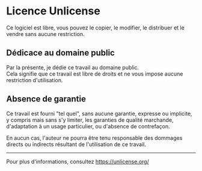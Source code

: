 # Licence Unlicense

Ce logiciel est libre, vous pouvez le copier, le modifier, le distribuer et le vendre sans aucune restriction.

## Dédicace au domaine public

Par la présente, je dédie ce travail au domaine public.  
Cela signifie que ce travail est libre de droits et ne vous impose aucune restriction d'utilisation.

## Absence de garantie

Ce travail est fourni "tel quel", sans aucune garantie, expresse ou implicite,  
y compris mais sans s'y limiter, les garanties de qualité marchande, d'adaptation à un usage particulier, ou d'absence de contrefaçon.

En aucun cas, l'auteur ne pourra être tenu responsable des dommages directs ou indirects résultant de l'utilisation de ce travail.

---

Pour plus d'informations, consultez https://unlicense.org/
